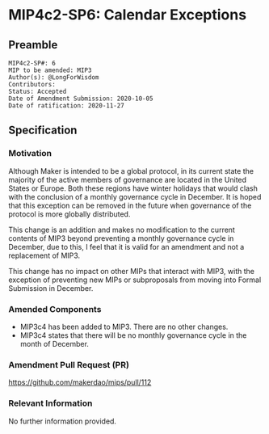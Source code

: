 # MIP4c2-SP6: Calendar Exceptions

## Preamble
```
MIP4c2-SP#: 6
MIP to be amended: MIP3
Author(s): @LongForWisdom
Contributors:
Status: Accepted
Date of Amendment Submission: 2020-10-05
Date of ratification: 2020-11-27
```
## Specification
    
### Motivation
Although Maker is intended to be a global protocol, in its current state the majority of the active members of governance are located in the United States or Europe. Both these regions have winter holidays that would clash with the conclusion of a monthly governance cycle in December. It is hoped that this exception can be removed in the future when governance of the protocol is more globally distributed.

This change is an addition and makes no modification to the current contents of MIP3 beyond preventing a monthly governance cycle in December, due to this, I feel that it is valid for an amendment and not a replacement of MIP3.

This change has no impact on other MIPs that interact with MIP3, with the exception of preventing new MIPs or subproposals from moving into Formal Submission in December.

### Amended Components
   - MIP3c4 has been added to MIP3. There are no other changes. 
   - MIP3c4 states that there will be no monthly governance cycle in the month of December.

### Amendment Pull Request (PR)
https://github.com/makerdao/mips/pull/112

### Relevant Information
No further information provided.
